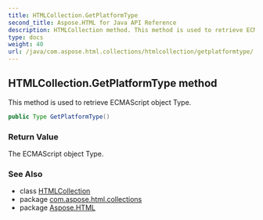 ```yaml
---
title: HTMLCollection.GetPlatformType
second_title: Aspose.HTML for Java API Reference
description: HTMLCollection method. This method is used to retrieve ECMAScript object Type
type: docs
weight: 40
url: /java/com.aspose.html.collections/htmlcollection/getplatformtype/
---
```

## HTMLCollection.GetPlatformType method

This method is used to retrieve ECMAScript object Type.

```java
public Type GetPlatformType()
```

### Return Value

The ECMAScript object Type.

### See Also

* class [HTMLCollection](../)
* package [com.aspose.html.collections](../../../com.aspose.html.collections/)
* package [Aspose.HTML](../../../)
